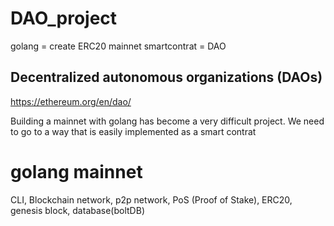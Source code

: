 # DAO_project
golang = create ERC20 mainnet
smartcontrat = DAO 

## Decentralized autonomous organizations (DAOs)
https://ethereum.org/en/dao/

Building a mainnet with golang has become a very difficult project.
We need to go to a way that is easily implemented as a smart contrat

# golang mainnet
CLI, Blockchain network, p2p network, PoS (Proof of Stake), ERC20, genesis block, database(boltDB)

